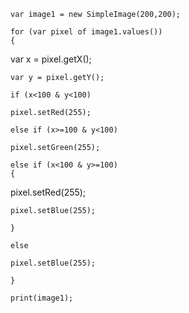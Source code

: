 



	var image1 = new SimpleImage(200,200);

	for (var pixel of image1.values()) 
	{
var x = pixel.getX();
    
	var y = pixel.getY();
    
	if (x<100 & y<100)
        
	pixel.setRed(255);
    
	else if (x>=100 & y<100)
        
	pixel.setGreen(255);
    
	else if (x<100 & y>=100) 
	{
	
pixel.setRed(255);
        
	pixel.setBlue(255);
    
	}
    
	else 
        
	pixel.setBlue(255);

	}

	print(image1);